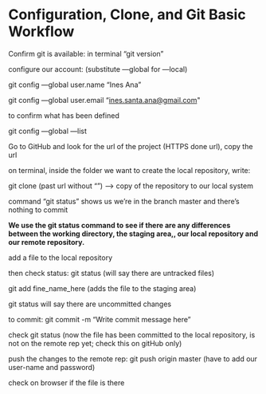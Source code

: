 # Configuration, Clone, and Git Basic Workflow

Confirm git is available: in terminal “git version”

configure our account: \(substitute —global for —local\)

git config —global user.name “Ines Ana”

git config —global user.email “ines.santa.ana@gmail.com"

to confirm what has been defined

git config —global —list





Go to GitHub and look for the url of the project \(HTTPS done url\), copy the url

on terminal, inside the folder we want to create the local repository, write:

git clone \(past url without “”\) —&gt; copy of the repository to our local system

command “git status” shows us we’re in the branch master and there’s nothing to commit



**We use the git status command to see if there are any differences between the working directory, the staging area,, our local repository and our remote repository.**

add a file to the local repository

then check status: git status \(will say there are untracked files\)

git add fine\_name\_here \(adds the file to the staging area\)

git status will say there are uncommitted changes

to commit: git commit -m “Write commit message here”

 check git status \(now the file has been committed to the local repository, is not on the remote rep yet; check this on gitHub only\)

push the changes to the remote rep: git push origin master \(have to add our user-name and password\)

check on browser if the file is there


